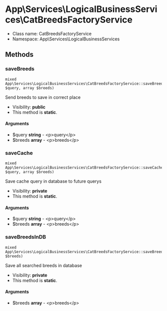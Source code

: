 App\Services\LogicalBusinessServices\CatBreedsFactoryService
===============






* Class name: CatBreedsFactoryService
* Namespace: App\Services\LogicalBusinessServices







Methods
-------


### saveBreeds

    mixed App\Services\LogicalBusinessServices\CatBreedsFactoryService::saveBreeds(string $query, array $breeds)

Send breeds to save in correct place



* Visibility: **public**
* This method is **static**.


#### Arguments
* $query **string** - &lt;p&gt;query&lt;/p&gt;
* $breeds **array** - &lt;p&gt;breeds&lt;/p&gt;



### saveCache

    mixed App\Services\LogicalBusinessServices\CatBreedsFactoryService::saveCache(string $query, array $breeds)

Save cache query in database to future querys



* Visibility: **private**
* This method is **static**.


#### Arguments
* $query **string** - &lt;p&gt;query&lt;/p&gt;
* $breeds **array** - &lt;p&gt;breeds&lt;/p&gt;



### saveBreedsInDB

    mixed App\Services\LogicalBusinessServices\CatBreedsFactoryService::saveBreedsInDB(array $breeds)

Save all searched breeds in database



* Visibility: **private**
* This method is **static**.


#### Arguments
* $breeds **array** - &lt;p&gt;breeds&lt;/p&gt;


